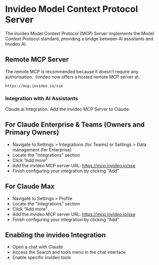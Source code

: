 # Invideo Model Context Protocol Server

The invideo Model Context Protocol (MCP) Server implements the Model Context Protocol standard, providing a bridge between AI assistants and Invideo AI.

## Remote MCP Server

The remote MCP is recommended because it doesn’t require any authorisation.
​
Invideo now offers a hosted remote MCP server at:

```
https://mcp.invideo.io/sse
```

### Integration with AI Assistants

Claude.ai Integration. Add the invideo MCP Server to Claude:

## For Claude Enterprise & Teams (Owners and Primary Owners)

- Navigate to Settings > Integrations (for Teams) or Settings > Data management (for Enterprise)
- Locate the "Integrations" section
- Click "Add more"
- Add the invideo MCP server URL: https://mcp.invideo.io/sse
- Finish configuring your integration by clicking "Add"

## For Claude Max

- Navigate to Settings > Profile
- Locate the "Integrations" section
- Click "Add more"
- Add the invideo MCP server URL: https://mcp.invideo.io/sse
- Finish configuring your integration by clicking "Add"

## Enabling the invideo Integration

- Open a chat with Claude
- Access the Search and tools menu in the chat interface
- Enable specific invideo tools
